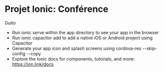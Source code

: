# Projet Ionic: Conférence
Guito

- Run ionic serve within the app directory to see your app in the browser  
- Run ionic capacitor add to add a native iOS or Android project using Capacitor  
- Generate your app icon and splash screens using cordova-res --skip-config --copy  
- Explore the Ionic docs for components, tutorials, and more: https://ion.link/docs  
